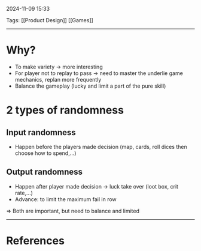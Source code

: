 2024-11-09 15:33

Tags: [[Product Design]] [[Games]]

---

# Why?
- To make variety -> more interesting
- For player not to replay to pass -> need to master the underlie game mechanics, replan more frequently
- Balance the gameplay (lucky and limit a part of the pure skill)
# 2 types of randomness
## Input randomness
- Happen before the players made decision (map, cards, roll dices then choose how to spend,...)
## Output randomness
- Happen after player made decision -> luck take over (loot box, crit rate,...)
- Advance: to limit the maximum fail in row

=> Both are important, but need to balance and limited

---
# References